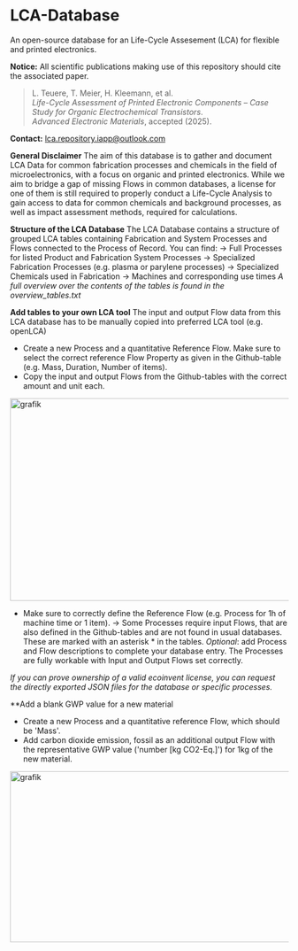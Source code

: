 # LCA-Database

An open-source database for an Life-Cycle Assesement (LCA) for flexible and printed electronics.

**Notice:** All scientific publications making use of this repository should cite the associated paper.
> L. Teuere, T. Meier, H. Kleemann, et al. <br>
> *Life-Cycle Assessment of Printed Electronic Components – Case Study for Organic Electrochemical Transistors*.  
> _Advanced Electronic Materials_, accepted (2025).
> 

**Contact:** lca.repository.iapp@outlook.com

**General Disclaimer**
The aim of this database is to gather and document LCA Data for common fabrication processes and chemicals in the field of microelectronics, with a focus on organic and printed electronics.
While we aim to bridge a gap of missing Flows in common databases, a license for one of them is still required to properly conduct a Life-Cycle Analysis to gain access to data for common chemicals and background processes, as well as impact assessment methods, required for calculations.

**Structure of the LCA Database**
The LCA Database contains a structure of grouped LCA tables containing Fabrication and System Processes and Flows connected to the Process of Record.
You can find:
 → Full Processes for listed Product and Fabrication System Processes
 → Specialized Fabrication Processes (e.g. plasma or parylene processes)
 → Specialized Chemicals used in Fabrication
 → Machines and corresponding use times
*A full overview over the contents of the tables is found in the overview_tables.txt*

**Add tables to your own LCA tool**
The input and output Flow data from this LCA database has to be manually copied into preferred LCA tool (e.g. openLCA)
-	Create a new Process and a quantitative Reference Flow. Make sure to select the correct reference Flow Property as given in the Github-table (e.g. Mass, Duration, Number of items).
-	Copy the input and output Flows from the Github-tables with the correct amount and unit each.
 <img width="850" height="366" alt="grafik" src="https://github.com/user-attachments/assets/891c3fee-70e6-4712-9e30-4cfa162a5aa9" />

-	Make sure to correctly define the Reference Flow (e.g. Process for 1h of machine time or 1 item).
 → Some Processes require input Flows, that are also defined in the Github-tables and are not found in usual databases. These are marked with an asterisk * in the tables.
*Optional*: add Process and Flow descriptions to complete your database entry. The Processes are fully workable with Input and Output Flows set correctly.

*If you can prove ownership of a valid ecoinvent license, you can request the directly exported JSON files for the database or specific processes.*

**Add a blank GWP value for a new material
-	Create a new Process and a quantitative reference Flow, which should be 'Mass'.
-	Add carbon dioxide emission, fossil as an additional output Flow with the representative GWP value ('number [kg CO2-Eq.]') for 1kg of the new material.
<img width="701" height="309" alt="grafik" src="https://github.com/user-attachments/assets/746211aa-425b-4dff-9f3b-c038f782ef34" />





